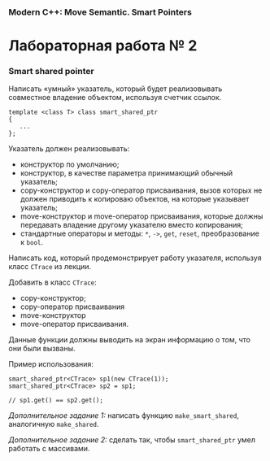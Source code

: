 ### Modern C++: Move Semantic. Smart Pointers
# Лабораторная работа № 2

### Smart shared pointer

Написать «умный» указатель, который будет реализовывать совместное владение объектом, используя счетчик ссылок.

```
template <class T> class smart_shared_ptr
{
   ...
};
```

Указатель должен реализовывать:
* конструктор по умолчанию;
* конструктор, в качестве параметра принимающий обычный указатель;
* copy-конструктор и copy-оператор присваивания, вызов которых не должен приводить к копироваю объектов, на которые указывает указатель;
* move-конструктор и move-оператор присваивания, которые должны передавать владение другому указателю вместо копирования;
* стандартные операторы и методы: `*`, `->`, `get`, `reset`, преобразование к `bool`.

Написать код, который продемонстрирует работу указателя, используя класс `CTrace` из лекции.

Добавить в класс `CTrace`:

* copy-конструктор;
* copy-оператор присваивания
* move-конструктор
* move-оператор присваивания.

Данные функции должны выводить на экран информацию о том, что они были вызваны.


Пример использования:

```
smart_shared_ptr<СTrace> sp1(new СTrace(1));
smart_shared_ptr<CTrace> sp2 = sp1;

// sp1.get() == sp2.get();

```

*Дополнительное задание 1:* написать функцию `make_smart_shared`, аналогичную `make_shared`.

*Дополнительное задание 2:* сделать так, чтобы `smart_shared_ptr` умел работать с массивами.